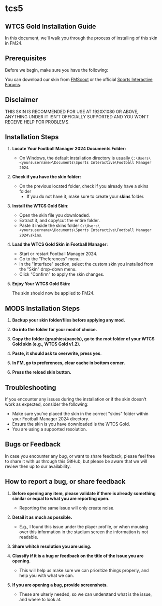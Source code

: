 # tcs5

## WTCS Gold Installation Guide

In this document, we'll walk you through the process of installing of this skin in FM24.

## Prerequisites

Before we begin, make sure you have the following:

You can download our skin from [FMScout](https://www.fmscout.com/a-wtcs-fm24-skin.html) or the official [Sports Interactive Forums](https://community.sigames.com/forums/topic/568501-fm23skin-wtcs5-by-bluestillidie00-and-workthespace-v12-released-20230118-new-attributeless-version/).

## Disclaimer

THIS SKIN IS RECOMMENDED FOR USE AT 1920X1080 OR ABOVE, ANYTHING UNDER IT ISN'T OFFICIALLY SUPPORTED AND YOU WON'T RECEIVE HELP FOR PROBLEMS.

## Installation Steps

1. **Locate Your Football Manager 2024 Documents Folder:**

   - On Windows, the default installation directory is usually `C:\Users\<yoursusername>\Documents\Sports Interactive\Football Manager 2024`.

2. **Check if you have the skin folder:**

   - On the previous located folder, check if you already have a skins folder
     - If you do not have it, make sure to create your **skins** folder.

3. **Install the WTCS Gold Skin:**

   - Open the skin file you downloaded.
   - Extract it, and copy\cut the entire folder.
   - Paste it inside the skins folder `C:\Users\<yoursusername>\Documents\Sports Interactive\Football Manager 2024\skins`.

4. **Load the WTCS Gold Skin in Football Manager:**

   - Start or restart Football Manager 2024.
   - Go to the "Preferences" menu.
   - In the "Interface" section, select the custom skin you installed from the "Skin" drop-down menu.
   - Click "Confirm" to apply the skin changes.

5. **Enjoy Your WTCS Gold Skin:**

   The skin should now be applied to FM24.

## MODS Installation Steps

1. **Backup your skin folder/files before applying any mod.**

2. **Go into the folder for your mod of choice.**

3. **Copy the folder (graphics/panels), go to the root folder of your WTCS Gold skin (e.g., WTCS Gold v1.2).**

4. **Paste, it should ask to overwrite, press yes.**

5. **In FM, go to preferences, clear cache in bottom corner.**

6. **Press the reload skin button.**

## Troubleshooting

If you encounter any issues during the installation or if the skin doesn't work as expected, consider the following:

- Make sure you've placed the skin in the correct "skins" folder within your Football Manager 2024 directory.
- Ensure the skin is you have downloaded is the WTCS Gold.
- You are using a supported resolution.

## Bugs or Feedback

In case you encounter any bug, or want to share feedback, please feel free to share it with us through this GitHub, but please be aware that we will review then up to our availability.

## How to report a bug, or share feedback

1. **Before opening any item, please validate if there is already something similar or equal to what you are reporting open.**

   - Reporting the same issue will only create noise.

2. **Detail it as much as possible.**

   - E.g., I found this issue under the player profile, or when mousing over this information in the stadium screen the information is not readable.

3. **Share whitch resolution you are using.**

4. **Classify if it is a bug or feedback on the title of the issue you are opening.**

   - This will help us make sure we can prioritize things properly, and help you with what we can.

5. **If you are opening a bug, provide screenshots.**

   - These are ulterly needed, so we can understand what is the issue, and where to look at.
